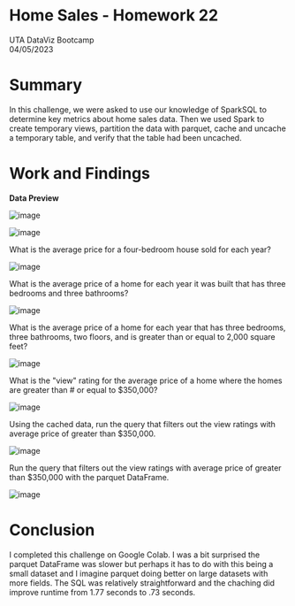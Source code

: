 # Home Sales - Homework 22
UTA DataViz Bootcamp <br>
04/05/2023

# Summary

In this challenge, we were asked to use our knowledge of SparkSQL to determine key metrics about home sales data. Then we used Spark to create temporary views, partition the data with parquet, cache and uncache a temporary table, and verify that the table had been uncached.

# Work and Findings

**Data Preview**

![image](https://user-images.githubusercontent.com/36682023/229989636-706db9a4-b756-49e9-af37-33be87770cb6.png)

![image](https://user-images.githubusercontent.com/36682023/229989689-8822c14b-8138-44a8-8120-f2ee85987132.png)

What is the average price for a four-bedroom house sold for each year? 

![image](https://user-images.githubusercontent.com/36682023/229991237-be3c914c-4bdb-4a8e-876f-0a6cb820c480.png)

What is the average price of a home for each year it was built that has three bedrooms and three bathrooms? 

![image](https://user-images.githubusercontent.com/36682023/229991256-725c70b7-afea-48ad-b69a-ac77dcfede85.png)

What is the average price of a home for each year that has three bedrooms, three bathrooms, two floors, and is greater than or equal to 2,000 square feet?

![image](https://user-images.githubusercontent.com/36682023/229992372-7e2340eb-5385-4661-a09d-dfc0b519c464.png)

What is the "view" rating for the average price of a home where the homes are greater than # or equal to $350,000? 

![image](https://user-images.githubusercontent.com/36682023/229992724-2783d322-aad3-4151-b58d-2f7a8fe57e65.png)

Using the cached data, run the query that filters out the view ratings with average price of greater than $350,000. 

![image](https://user-images.githubusercontent.com/36682023/229992782-cc230fe5-bf64-4160-b038-2d1f58bb8e86.png)

Run the query that filters out the view ratings with average price of greater than $350,000 with the parquet DataFrame. 

![image](https://user-images.githubusercontent.com/36682023/229992824-8fde488b-1b75-4c27-b48f-086b89b610fb.png)

# Conclusion

I completed this challenge on Google Colab.  I was a bit surprised the parquet DataFrame was slower but perhaps it has to do with this being a small dataset and I imagine parquet doing better on large datasets with more fields.  The SQL was relatively straightforward and the chaching did improve runtime from 1.77 seconds to .73 seconds. 
